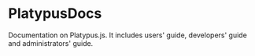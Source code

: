 # PlatypusDocs
Documentation on Platypus.js. It includes users' guide, developers' guide and administrators' guide.

